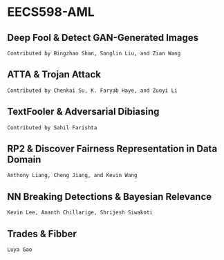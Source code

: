 # EECS598-AML

## Deep Fool & Detect GAN-Generated Images
    Contributed by Bingzhao Shan, Songlin Liu, and Zian Wang

## ATTA & Trojan Attack
    Contributed by Chenkai Su, K. Faryab Haye, and Zuoyi Li

## TextFooler & Adversarial Dibiasing
    Contributed by Sahil Farishta

## RP2 & Discover Fairness Representation in Data Domain
    Anthony Liang, Cheng Jiang, and Kevin Wang

## NN Breaking Detections & Bayesian Relevance
    Kevin Lee, Ananth Chillarige, Shrijesh Siwakoti

## Trades & Fibber
    Luya Gao
